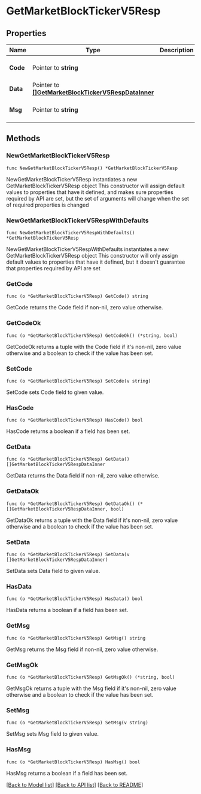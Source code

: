 # GetMarketBlockTickerV5Resp

## Properties

Name | Type | Description | Notes
------------ | ------------- | ------------- | -------------
**Code** | Pointer to **string** |  | [optional] [default to ""]
**Data** | Pointer to [**[]GetMarketBlockTickerV5RespDataInner**](GetMarketBlockTickerV5RespDataInner.md) |  | [optional] 
**Msg** | Pointer to **string** |  | [optional] [default to ""]

## Methods

### NewGetMarketBlockTickerV5Resp

`func NewGetMarketBlockTickerV5Resp() *GetMarketBlockTickerV5Resp`

NewGetMarketBlockTickerV5Resp instantiates a new GetMarketBlockTickerV5Resp object
This constructor will assign default values to properties that have it defined,
and makes sure properties required by API are set, but the set of arguments
will change when the set of required properties is changed

### NewGetMarketBlockTickerV5RespWithDefaults

`func NewGetMarketBlockTickerV5RespWithDefaults() *GetMarketBlockTickerV5Resp`

NewGetMarketBlockTickerV5RespWithDefaults instantiates a new GetMarketBlockTickerV5Resp object
This constructor will only assign default values to properties that have it defined,
but it doesn't guarantee that properties required by API are set

### GetCode

`func (o *GetMarketBlockTickerV5Resp) GetCode() string`

GetCode returns the Code field if non-nil, zero value otherwise.

### GetCodeOk

`func (o *GetMarketBlockTickerV5Resp) GetCodeOk() (*string, bool)`

GetCodeOk returns a tuple with the Code field if it's non-nil, zero value otherwise
and a boolean to check if the value has been set.

### SetCode

`func (o *GetMarketBlockTickerV5Resp) SetCode(v string)`

SetCode sets Code field to given value.

### HasCode

`func (o *GetMarketBlockTickerV5Resp) HasCode() bool`

HasCode returns a boolean if a field has been set.

### GetData

`func (o *GetMarketBlockTickerV5Resp) GetData() []GetMarketBlockTickerV5RespDataInner`

GetData returns the Data field if non-nil, zero value otherwise.

### GetDataOk

`func (o *GetMarketBlockTickerV5Resp) GetDataOk() (*[]GetMarketBlockTickerV5RespDataInner, bool)`

GetDataOk returns a tuple with the Data field if it's non-nil, zero value otherwise
and a boolean to check if the value has been set.

### SetData

`func (o *GetMarketBlockTickerV5Resp) SetData(v []GetMarketBlockTickerV5RespDataInner)`

SetData sets Data field to given value.

### HasData

`func (o *GetMarketBlockTickerV5Resp) HasData() bool`

HasData returns a boolean if a field has been set.

### GetMsg

`func (o *GetMarketBlockTickerV5Resp) GetMsg() string`

GetMsg returns the Msg field if non-nil, zero value otherwise.

### GetMsgOk

`func (o *GetMarketBlockTickerV5Resp) GetMsgOk() (*string, bool)`

GetMsgOk returns a tuple with the Msg field if it's non-nil, zero value otherwise
and a boolean to check if the value has been set.

### SetMsg

`func (o *GetMarketBlockTickerV5Resp) SetMsg(v string)`

SetMsg sets Msg field to given value.

### HasMsg

`func (o *GetMarketBlockTickerV5Resp) HasMsg() bool`

HasMsg returns a boolean if a field has been set.


[[Back to Model list]](../README.md#documentation-for-models) [[Back to API list]](../README.md#documentation-for-api-endpoints) [[Back to README]](../README.md)


